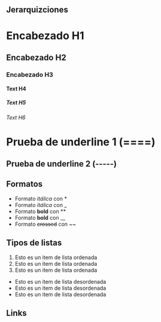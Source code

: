 ## Jerarquizciones
# Encabezado H1
## Encabezado H2
### Encabezado H3
#### Text H4
##### Text H5
###### Text H6

Prueba de underline 1 (====)
=

Prueba de underline 2 (-----)
-
## Formatos
- Formato *itálica* con  *
- Formato _itálica_ con  _
- Formato **bold** con  **
- Formato __bold__ con  __
- Formato ~~crossed~~ con  ~~

## Tipos de listas
1. Esto es un item de lista ordenada
1. Esto es un item de lista ordenada
1. Esto es un item de lista ordenada

- Esto es un item de lista desordenada
- Esto es un item de lista desordenada
- Esto es un item de lista desordenada

## Links
